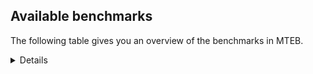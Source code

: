 ## Available benchmarks
The following table gives you an overview of the benchmarks in MTEB.

<details>

<!-- This allows the table to be autogenerated in the future: -->
<!-- BENCHMARKS TABLE START -->

| Name | Leaderboard name | # Tasks | Task Types | Domains | Languages |
|------|------------------|---------|------------|---------|-----------|
| [BEIR](https://arxiv.org/abs/2104.08663) | BEIR | 15 | Retrieval: 15 | [Web, Financial, Blog, News, Non-fiction, Written, Academic, Programming, Government, Reviews, Social, Medical, Encyclopaedic] | eng |
| [BEIR-NL](https://arxiv.org/abs/2412.08329) | BEIR-NL | 15 | Retrieval: 15 | [Web, Non-fiction, Written, Academic, Medical, Encyclopaedic] | nld |
| [BRIGHT](https://brightbenchmark.github.io/) | BRIGHT | 1 | Retrieval: 1 | [Non-fiction, Written] | eng |
| [BRIGHT (long)](https://brightbenchmark.github.io/) | BRIGHT (long) | 1 | Retrieval: 1 | [Non-fiction, Written] | eng |
| [BuiltBench(eng)](https://arxiv.org/abs/2411.12056) | BuiltBench(eng) | 4 | Clustering: 2, Retrieval: 1, Reranking: 1 | [Engineering, Written] | eng |
| [ChemTEB](https://arxiv.org/abs/2412.00532) | Chemical | 27 | BitextMining: 1, Classification: 17, Clustering: 2, PairClassification: 5, Retrieval: 2 | [Chemistry] | por,deu,nld,tur,hin,zho,spa,jpn,ces,kor,msa,fra,eng |
| [CoIR](https://github.com/CoIR-team/coir) | Code Information Retrieval | 10 | Retrieval: 10 | [Written, Programming] | go,ruby,sql,c++,php,python,javascript,eng,java |
| [CodeRAG](https://arxiv.org/abs/2406.14497) | CodeRAG | 4 | Reranking: 4 | [Programming] | python |
| [Encodechka](https://github.com/avidale/encodechka) | Encodechka | 7 | STS: 2, Classification: 4, PairClassification: 1 | [Web, Non-fiction, Written, Government, Social, Fiction, News] | rus |
| [FollowIR](https://arxiv.org/abs/2403.15246) | Instruction Following | 3 | InstructionRetrieval: 3 | [Written, News] | eng |
| [LongEmbed](https://arxiv.org/abs/2404.12096v2) | Long-context Retrieval | 6 | Retrieval: 6 | [Blog, Non-fiction, Spoken, Written, Academic, Fiction, Encyclopaedic] | eng |
| [MIEB(Img)](https://arxiv.org/abs/2504.10471) | Image only | 49 | Any2AnyRetrieval: 15, ImageClassification: 22, ImageClustering: 5, VisualSTS(eng): 5, VisualSTS(multi): 2 | [Scene, Web, Blog, News, Non-fiction, Spoken, Reviews, Written, Social, Medical, Encyclopaedic] | por,deu,nld,tur,spa,rus,kor,ita,pol,fra,ara,cmn,eng |
| [MIEB(Multilingual)](https://arxiv.org/abs/2504.10471) | Image-Text, Multilingual | 130 | ImageClassification: 22, ImageClustering: 5, ZeroShotClassification: 23, VisionCentricQA: 6, Compositionality: 7, VisualSTS(eng): 7, Any2AnyRetrieval: 45, DocumentUnderstanding: 10, Any2AnyMultilingualRetrieval: 3, VisualSTS(multi): 2 | [Constructed, Scene, Web, Blog, News, Non-fiction, Spoken, Reviews, Academic, Written, Social, Medical, Encyclopaedic] | deu,tha,nld,ben,tel,fas,spa,kor,pol,bul,ara,ron,fin,hin,heb,ell,est,ita,ind,dan,jpn,cmn,nor,por,swa,hun,fil,ces,ukr,fra,vie,eng,mri,quz,tur,zho,rus,hrv,swe |
| [MIEB(eng)](https://arxiv.org/abs/2504.10471) | Image-Text, English | 125 | ImageClassification: 22, ImageClustering: 5, ZeroShotClassification: 23, VisionCentricQA: 6, Compositionality: 7, VisualSTS(eng): 7, Any2AnyRetrieval: 45, DocumentUnderstanding: 10 | [Constructed, Scene, Web, Blog, News, Non-fiction, Spoken, Reviews, Academic, Written, Social, Medical, Encyclopaedic] | eng |
| [MIEB(lite)](https://arxiv.org/abs/2504.10471) | Image-Text, Lite | 51 | ImageClassification: 8, ImageClustering: 2, ZeroShotClassification: 7, VisionCentricQA: 5, Compositionality: 6, VisualSTS(eng): 2, VisualSTS(multi): 2, Any2AnyRetrieval: 11, DocumentUnderstanding: 6, Any2AnyMultilingualRetrieval: 2 | [Scene, Web, Blog, News, Non-fiction, Spoken, Reviews, Academic, Written, Social, Medical, Encyclopaedic] | deu,tha,nld,ben,tel,fas,spa,kor,bul,ara,ron,fin,hin,hrv,heb,ell,est,ita,ind,dan,jpn,cmn,por,nor,swa,hun,fil,ces,ukr,fra,vie,eng,mri,quz,tur,zho,rus,pol,swe |
| [MINERSBitextMining](https://arxiv.org/pdf/2406.07424) | MINERSBitextMining | 7 | BitextMining: 7 | [Reviews, Social, Written] | gsw,ben,min,eus,spa,mkd,tat,hau,hye,slk,ina,abs,ile,hin,heb,lat,jpn,urd,tgl,cym,lfn,ukr,mhr,cbk,glg,ast,hrv,yor,deu,yue,dtp,xho,aze,bul,ara,kab,cor,nij,ell,est,ind,swg,cmn,mui,bug,arz,bos,rej,ces,lvs,war,arq,vie,eng,bre,pam,tur,dsb,mak,rus,epo,swe,gle,amh,uig,tha,fry,nld,ace,kat,tam,mon,srp,csb,gla,fao,sqi,kzj,ber,fin,hsb,slv,ang,bbc,ban,orv,nob,afr,hun,isl,fra,tzl,nov,tuk,mal,bew,swh,nno,nds,bhp,yid,mad,awa,ibo,tel,kor,khm,lit,max,oci,ron,jav,kur,bel,ita,dan,pcm,cha,ceb,uzb,por,kaz,pes,bjn,mar,sun,wuu,pms,cat,pol,ido,zsm |
| MTEB(Code, v1) | Code | 12 | Retrieval: 12 | [Written, Programming] | go,javascript,typescript,rust,shell,ruby,sql,c,swift,scala,php,python,c++,eng,java |
| MTEB(Europe, v1) | European | 74 | BitextMining: 7, Classification: 21, Clustering: 8, Retrieval: 15, InstructionRetrieval: 3, MultilabelClassification: 2, PairClassification: 6, Reranking: 3, STS: 9 | [Constructed, Non-fiction, Spoken, Subtitles, Blog, Legal, Written, Reviews, Government, Encyclopaedic, Financial, Religious, News, Academic, Fiction, Web, Programming, Social, Medical] | gle,deu,nld,eus,spa,slk,lit,bul,fao,ron,fin,slv,hrv,ell,est,ita,rom,dan,nob,mlt,por,hun,ces,isl,fra,eng,lav,nno,pol,swe |
| MTEB(Indic, v1) | Indic | 23 | BitextMining: 4, Clustering: 1, Classification: 13, PairClassification: 1, Retrieval: 2, Reranking: 1, STS: 1 | [Constructed, Web, Religious, Spoken, Non-fiction, Legal, Written, Reviews, Government, Social, Fiction, News, Encyclopaedic] | awa,ory,tel,ben,tam,kas,sat,raj,hin,mni,mwr,boy,doi,pan,nep,mai,urd,guj,asm,hne,gbm,brx,pus,mar,bod,mup,san,eng,bho,bgc,mal,kan,npi,gom,snd |
| MTEB(Law, v1) | Legal | 8 | Retrieval: 8 | [Written, Legal] | deu,zho,eng |
| MTEB(Medical, v1) | Medical | 12 | Retrieval: 9, Clustering: 2, Reranking: 1 | [Web, Non-fiction, Written, Academic, Government, Medical] | zho,spa,rus,kor,pol,fra,ara,cmn,vie,eng |
| MTEB(Multilingual, v1) | Multilingual | 132 | BitextMining: 13, Classification: 43, Clustering: 17, Retrieval: 18, InstructionRetrieval: 3, MultilabelClassification: 5, PairClassification: 11, Reranking: 6, STS: 16 | [Constructed, Non-fiction, Spoken, Subtitles, Blog, Legal, Written, Reviews, Government, Encyclopaedic, Financial, Religious, News, Academic, Fiction, Web, Programming, Social, Medical, Entertainment] | gam,gng,ino,prs,mna,spp,myw,tnc,mkd,mya,hau,leu,xsi,bem,abs,esk,bon,caa,lww,otm,boa,dah,inb,mcb,ulk,cpb,mcp,kmr,zul,nde,lat,rom,bvd,mam,fur,tpt,daa,mai,mee,acr,atd,quc,mav,tpi,cap,gvc,cbs,opm,txq,wnu,nii,lfn,jvn,agd,hix,zap,tir,mhr,ghs,dwy,rwo,usp,bho,glg,nwi,spl,acf,aia,krc,mkn,iou,msk,tbf,kir,ast,snc,hrv,fuv,sna,gux,hla,hmn,zlm,mbs,cme,meq,kkl,gaw,nys,hto,cgc,ssd,kdc,snp,qvz,lao,nij,cor,ign,wbi,kwf,rmy,usa,mcq,est,stp,kin,kiz,ood,zao,gvs,mui,wbp,maj,qul,sah,fuh,kik,mcd,ots,kew,snn,kde,tmd,yva,rej,war,fue,obo,eri,arq,chv,apn,bhl,ntp,zab,gaz,mek,nnq,wmw,epo,yaq,mxt,tif,cuc,myu,swe,ydd,tiw,uig,mpp,aer,knj,blw,jao,tca,kas,sat,gui,sey,pon,srp,llg,cta,pjt,miz,sqi,xnn,kyz,slv,hsb,naf,ksr,med,mih,ang,mxp,crn,aui,yon,sll,sue,bam,bef,afr,txu,kms,srd,guj,kqf,dji,nak,brx,msa,mdy,acm,mgc,msc,ded,mop,bbr,ebk,lav,mxq,hub,svk,tew,sbs,bhp,bbb,zpo,zpl,srn,mey,ibo,mbc,gmv,mbl,bgs,taj,pbt,gof,khm,max,mkj,oci,mxb,awk,bdd,cek,dwr,lin,sab,tso,ter,shp,ckb,for,tac,suz,nou,urt,wnc,quh,mni,mio,nfa,crh,tgp,mcr,tlf,poy,ikw,fij,hus,nss,mps,tgo,pus,tum,hop,kmu,poh,zaw,aly,sus,rro,srm,ltg,tzm,awb,kue,kan,mcf,nhy,tos,khk,wln,aka,amo,mag,mto,cat,bea,pms,swg,otq,tcs,cub,lex,kup,glk,eus,spa,min,tat,meu,tzj,kpj,zar,waj,sbe,vid,yuw,ycn,kmk,heb,toc,kmo,poe,jpn,tdt,zpu,doi,nep,mlt,bvr,qup,pah,nyu,kpg,gfk,qvm,gym,piu,heg,tet,tgl,cym,nya,mbj,beo,wiu,xtd,kmg,con,cpy,msm,ura,mmo,ltz,boj,abx,nhi,ken,zaa,uvl,nvm,fuc,deu,dww,dtp,ong,rgu,aze,tbz,mco,sag,kiw,upv,too,kto,bzh,wos,ncu,ziw,luo,wro,kgk,nca,eko,bjr,gwi,kqc,ptu,qxn,bqc,tnp,ntj,bug,arz,zty,bos,ncl,mkl,swa,kze,mlh,ces,gai,mqj,djr,ote,ajp,hot,ngu,vie,kaq,ksj,bmr,jni,tna,lif,tuc,mle,knc,taq,dsb,rus,kos,azz,lmo,tgk,maa,qub,wrk,pag,gle,amh,mib,nld,reg,aak,cjo,kpf,kql,gum,tam,wol,chq,bps,hmo,ata,huu,yle,gla,cco,guh,tpa,zpc,maz,poi,qvn,grn,kzj,ctp,amn,mil,pwg,kdl,tof,gdr,bus,jae,tte,spy,orv,kvn,yad,pan,mmx,nin,ton,hbo,nhe,faa,mpm,etr,kyf,isl,gun,cwe,chd,viv,vec,nhu,quy,imo,apc,myy,aey,nov,gul,nho,kon,cmo,zca,mad,amr,kgf,bsp,bzd,auy,hch,ztq,tsn,ilo,muy,arl,zad,tzo,orm,cbu,mti,tee,tcz,bqp,swp,ppo,shj,mks,kur,mwr,ita,mbh,boy,anh,byr,rai,blz,cha,nab,uzb,bki,ian,are,wuv,kaz,nch,wap,zpm,mar,ctu,zpq,amm,cac,gvn,sin,dop,yml,bpr,mqb,agu,cpc,hlt,myk,jac,ubu,zat,aoi,zsm,aon,far,mwc,sxb,ary,wat,tuo,agr,udu,lus,ile,cut,ptp,amx,iws,kje,rug,mvn,qxo,mpx,sps,dif,caf,dhg,djk,som,uli,urd,row,cax,ixl,kyg,gyr,auc,agn,dik,tke,cni,cbk,mpt,gvf,azg,dgz,gnw,ksd,yap,zho,bgc,npi,guo,hns,bmu,atg,msb,pio,cuk,pap,csy,kvg,yor,szl,yue,mir,cot,xho,abt,box,dov,cnt,uri,gnn,mwp,mhl,tue,emi,kab,ara,ape,tvk,aom,emp,mbt,wer,byx,mgh,ssw,cpa,tiy,ind,kwj,shn,yrb,cmn,cjv,lbb,gup,nhw,chk,soy,ven,pao,chz,kwd,ame,zaj,rmc,zai,lvs,aaz,xav,aoj,bre,eng,pam,gdn,alp,mie,mak,tah,kyq,cbr,dyu,bkx,ace,srq,kne,fao,awx,fai,glv,xtm,kgp,fin,aau,cao,bbc,ikk,zia,nob,klt,bba,grc,snx,asm,hun,dob,kqa,fra,ffm,cbv,tzl,pma,xla,ayr,umb,tuk,mca,soq,clu,ngp,wim,avt,pri,pab,bmk,swh,haw,yid,qve,sua,tel,acq,bjz,dzo,bss,ktm,kpx,yka,sgz,kmb,nso,nbq,arn,jic,lit,alq,arp,ron,smk,cpu,cbi,bhg,knv,lid,pib,npl,jav,zos,mbb,dan,aii,pcm,ceb,yss,cav,mph,por,rkb,hui,nor,pes,big,qxh,bjn,bod,toj,isn,wuu,kbc,cth,knf,nlg,sim,tpz,lac,mzz,pol,nop,qwh,seh,zga,lug,gsw,ido,hat,taw,ben,apw,sny,sri,fas,nif,gub,huv,yut,hye,cui,dgr,wiv,slk,ina,bkd,nus,ubr,kpw,kac,att,bsn,ndg,nuy,hin,mlg,tku,ncj,kwi,mit,qvh,qvw,amf,qvs,chf,nhr,hne,mpj,gbm,kbm,kqw,mig,tsw,ukr,ons,zyp,san,bjk,tbg,kea,mic,zas,mux,bsj,kbh,met,agg,ruf,bao,mjc,kyc,kmh,roo,ars,shi,anv,okv,azb,car,ese,lbk,sja,cbt,bul,tyv,khs,lim,nsn,maq,als,tim,ell,tav,jiv,run,lij,yuj,wrs,gah,nna,crx,aby,dad,bzj,pls,wed,ndj,bjp,cle,mup,cak,pir,apr,trc,tod,kpr,tur,quf,sco,klv,tuf,ssg,zam,kud,dgc,otn,plu,ntu,ory,tha,fry,arb,kat,prf,mon,twi,nko,beu,khz,mlp,yal,csb,yby,lgl,mos,vmy,urw,cnl,cjk,scn,zsr,ber,bgt,aso,cab,aai,pad,tbo,lcm,raj,ban,cop,agm,ttc,amp,bjv,tnn,apz,cya,tnk,azj,apu,bxh,mwf,rop,mox,cso,cof,fon,xon,sot,kbp,mva,mal,mwe,yre,agt,gom,not,amu,adz,bew,nqo,msy,noa,nno,nds,kek,hvn,awa,wal,ipi,ake,ssx,zpv,bak,kam,bkq,zpz,ewe,mgw,fuf,kor,tbc,top,kkc,qvc,xed,amk,div,uzn,urb,nhg,spm,plt,zav,aeb,atb,apb,bch,bel,kbq,sgb,uvh,yaa,zac,enq,cux,omw,wsk,lua,mau,kjs,wmt,cbc,xbi,fil,bnp,sbk,sun,bmh,acu,mri,jid,nas,bco,geb,tfr,smo,snd,buk |
| [MTEB(Scandinavian, v1)](https://kennethenevoldsen.github.io/scandinavian-embedding-benchmark/) | Scandinavian | 28 | BitextMining: 2, Classification: 13, Retrieval: 7, Clustering: 6 | [Web, Blog, Non-fiction, Spoken, Legal, Written, Reviews, Government, Social, Fiction, News, Encyclopaedic] | isl,dan,nno,fao,nob,swe |
| [MTEB(cmn, v1)](https://github.com/FlagOpen/FlagEmbedding/tree/master/research/C_MTEB) | Chinese | 32 | Retrieval: 8, Reranking: 4, PairClassification: 2, Clustering: 4, STS: 7, Classification: 7 | [Financial, Non-fiction, Written, Academic, Government, Medical, Entertainment] | cmn |
| [MTEB(deu, v1)](https://arxiv.org/html/2401.02709v1) | German | 19 | Classification: 6, Clustering: 4, PairClassification: 2, Reranking: 1, Retrieval: 4, STS: 2 | [Web, Spoken, Non-fiction, Legal, Reviews, Written, News, Encyclopaedic] | deu |
| MTEB(eng, v1) | English Legacy | 56 | Classification: 12, Retrieval: 15, Clustering: 11, Reranking: 4, STS: 10, PairClassification: 3, Summarization: 1 | [Web, Financial, Blog, News, Non-fiction, Spoken, Reviews, Academic, Programming, Written, Government, Social, Medical, Encyclopaedic] | eng |
| MTEB(eng, v2) | English | 41 | Retrieval: 10, Clustering: 8, Reranking: 2, STS: 9, Classification: 8, PairClassification: 3, Summarization: 1 | [Web, Financial, Blog, News, Spoken, Non-fiction, Written, Academic, Programming, Reviews, Social, Medical, Encyclopaedic] | eng |
| MTEB(fas, beta) | Farsi (BETA) | 60 | Classification: 18, Clustering: 5, PairClassification: 8, Reranking: 2, Retrieval: 21, STS: 3, BitextMining: 3 | [Web, Religious, Medical, Blog, Spoken, Reviews, Academic, Written, Social, News, Encyclopaedic] | fas |
| [MTEB(fra, v1)](https://arxiv.org/abs/2405.20468) | French | 25 | Classification: 6, Clustering: 7, PairClassification: 1, Reranking: 2, Retrieval: 5, STS: 3, Summarization: 1 | [Web, Spoken, Non-fiction, Legal, Reviews, Written, Academic, Social, News, Encyclopaedic] | fra,eng |
| [MTEB(jpn, v1)](https://github.com/sbintuitions/JMTEB) | Japanese | 16 | Clustering: 2, Classification: 4, STS: 2, PairClassification: 1, Retrieval: 6, Reranking: 1 | [Web, Spoken, Non-fiction, Reviews, Written, Academic, News, Encyclopaedic] | jpn |
| MTEB(kor, v1) | Korean | 6 | Classification: 1, Reranking: 1, Retrieval: 2, STS: 2 | [Web, Spoken, Reviews, Written, News, Encyclopaedic] | kor |
| [MTEB(pol, v1)](https://arxiv.org/abs/2405.10138) | Polish | 17 | Classification: 7, Clustering: 3, PairClassification: 4, STS: 3 | [Web, Spoken, Non-fiction, Legal, Reviews, Written, Academic, Social, Fiction, News] | pol |
| [MTEB(rus, v1)](https://aclanthology.org/2023.eacl-main.148/) | Russian | 23 | Classification: 9, Clustering: 3, MultilabelClassification: 2, PairClassification: 1, Reranking: 2, Retrieval: 3, STS: 3 | [Web, Blog, Spoken, Reviews, Written, Academic, Social, News, Encyclopaedic] | rus |
| [NanoBEIR](https://huggingface.co/collections/zeta-alpha-ai/nanobeir-66e1a0af21dfd93e620cd9f6) | NanoBEIR | 13 | Retrieval: 13 | [Web, Medical, Non-fiction, Written, Academic, Social, News, Encyclopaedic] | eng |
| [RAR-b](https://arxiv.org/abs/2404.06347) | Reasoning retrieval | 17 | Retrieval: 17 | [Written, Programming, Encyclopaedic] | eng |

<!-- BENCHMARKS TABLE END -->
